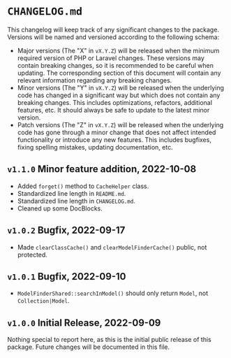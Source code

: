 # `CHANGELOG.md`

This changelog will keep track of any significant changes to the package. Versions will be named and versioned according
to the following schema:

- Major versions (The "X" in `vX.Y.Z`) will be released when the minimum required version of PHP or Laravel changes.
  These versions may contain breaking changes, so it is recommended to be careful when updating. The corresponding
  section of this document will contain any relevant information regarding any breaking changes.
- Minor versions (The "Y" in `vX.Y.Z`) will be released when the underlying code has changed in a significant way but
  which does not contain any breaking changes. This includes optimizations, refactors, additional features, etc. It
  should always be safe to update to the latest minor version.
- Patch versions (The "Z" in `vX.Y.Z`) will be released when the underlying code has gone through a minor change that
  does not affect intended functionality or introduce any new features. This includes bugfixes, fixing spelling
  mistakes, updating documentation, etc.

## `v1.1.0` Minor feature addition, 2022-10-08

- Added `forget()` method to `CacheHelper` class.
- Standardized line length in `README.md`.
- Standardized line length in `CHANGELOG.md`.
- Cleaned up some DocBlocks.

## `v1.0.2` Bugfix, 2022-09-17

- Made `clearClassCache()` and `clearModelFinderCache()` public, not protected.

## `v1.0.1` Bugfix, 2022-09-10

- `ModelFinderShared::searchInModel()` should only return `Model`, not `Collection|Model`.

## `v1.0.0` Initial Release, 2022-09-09

Nothing special to report here, as this is the initial public release of this package. Future changes will be documented
in this file.
